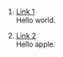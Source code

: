1. [Link 1](https://app.clickup.com/)  
   Hello world.

2. [Link 2](https://app.clickup.com/)  
   Hello apple.